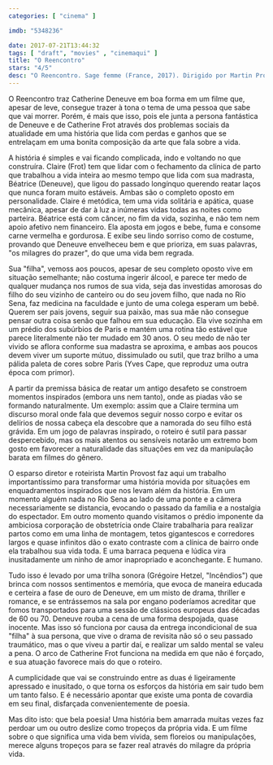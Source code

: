 ```yaml
---
categories: [ "cinema" ]

imdb: "5348236"

date: 2017-07-21T13:44:32
tags: [ "draft", "movies" , "cinemaqui" ]
title: "O Reencontro"
stars: "4/5"
desc: "O Reencontro. Sage femme (France, 2017). Dirigido por Martin Provost. Escrito por Martin Provost. Com Catherine Deneuve (Béatrice Sobo dite Sobolevski), Catherine Frot (Claire Breton), Olivier Gourmet (Paul Baron), Quentin Dolmaire (Simon), Mylène Demongeot (Rolande), Pauline Etienne (Cécile Amado - une patiente), Pauline Parigot (Lucie), Marie Gili-Pierre (Evelyne), Audrey Dana (La chef de service hôpital moderne)."
---
```

O Reencontro traz Catherine Deneuve em boa forma em um filme que, apesar de leve, consegue trazer à tona o tema de uma pessoa que sabe que vai morrer. Porém, é mais que isso, pois ele junta a persona fantástica de Deneuve e de Catherine Frot através dos problemas sociais da atualidade em uma história que lida com perdas e ganhos que se entrelaçam em uma bonita composição da arte que fala sobre a vida.

A história é simples e vai ficando complicada, indo e voltando no que construíra. Claire (Frot) tem que lidar com o fechamento da clínica de parto que trabalhou a vida inteira ao mesmo tempo que lida com sua madrasta, Béatrice (Deneuve), que ligou do passado longínquo querendo reatar laços que nunca foram muito estáveis. Ambas são o completo oposto em personalidade. Claire é metódica, tem uma vida solitária e apática, quase mecânica, apesar de dar à luz a inúmeras vidas todas as noites como parteira. Béatrice está com câncer, no fim da vida, sozinha, e não tem nem apoio afetivo nem financeiro. Ela aposta em jogos e bebe, fuma e consome carne vermelha e gordurosa. E exibe seu lindo sorriso como de costume, provando que Deneuve envelheceu bem e que prioriza, em suas palavras, "os milagres do prazer", do que uma vida bem regrada.

Sua "filha", vemoss aos poucos, apesar de seu completo oposto vive em situação semelhante; não costuma ingerir álcool, e parece ter medo de qualquer mudança nos rumos de sua vida, seja das investidas amorosas do filho do seu vizinho de canteiro ou do seu jovem filho, que nada no Rio Sena, faz medicina na faculdade e junto de uma colega esperam um bebê. Querem ser pais jovens, seguir sua paixão, mas sua mãe não consegue pensar outra coisa senão que falhou em sua educação. Ela vive sozinha em um prédio dos subúrbios de Paris e mantém uma rotina tão estável que parece literalmente não ter mudado em 30 anos. O seu medo de não ter vivido se aflora conforme sua madastra se aproxima, e ambas aos poucos devem viver um suporte mútuo, dissimulado ou sutil, que traz brilho a uma pálida paleta de cores sobre Paris (Yves Cape, que reproduz uma outra época com primor).

A partir da premissa básica de reatar um antigo desafeto se constroem momentos inspirados (embora uns nem tanto), onde as piadas vão se formando naturalmente. Um exemplo: assim que a Claire termina um discurso moral onde fala que devemos seguir nosso corpo e evitar os delírios de nossa cabeça ela descobre que a namorada do seu filho está grávida. Em um jogo de palavras inspirado, o roteiro é sutil para passar despercebido, mas os mais atentos ou sensíveis notarão um extremo bom gosto em favorecer a naturalidade das situações em vez da manipulação barata em filmes do gênero.

O esparso diretor e roteirista Martin Provost faz aqui um trabalho importantíssimo para transformar uma história movida por situações em enquadramentos inspirados que nos levam além da história. Em um momento alguém nada no Rio Sena ao lado de uma ponte e a câmera necessariamente se distancia, evocando o passado da família e a nostalgia do espectador. Em outro momento quando visitamos o prédio imponente da ambiciosa corporação de obstetrícia onde Claire trabalharia para realizar partos como em uma linha de montagem, tetos gigantescos e corredores largos e quase infinitos dão o exato contraste com a clínica de bairro onde ela trabalhou sua vida toda. E uma barraca pequena e lúdica vira inusitadamente um ninho de amor inapropriado e aconchegante. E humano.

Tudo isso é levado por uma trilha sonora (Grégoire Hetzel, "Incêndios") que brinca com nossos sentimentos e memória, que evoca de maneira educada e certeira a fase de ouro de Deneuve, em um misto de drama, thriller e romance, e se entrássemos na sala por engano poderíamos acreditar que fomos transportados para uma sessão de clássicos europeus das décadas de 60 ou 70. Deneuve rouba a cena de uma forma despojada, quase inocente. Mas isso só funciona por causa da entrega incondicional de sua "filha" à sua persona, que vive o drama de revisita não só o seu passado traumático, mas o que viveu a partir daí, e realizar um saldo mental se valeu a pena. O arco de Catherine Frot funciona na medida em que não é forçado, e sua atuação favorece mais do que o roteiro.

A cumplicidade que vai se construindo entre as duas é ligeiramente apressado e inusitado, o que torna os esforços da história em sair tudo bem um tanto falso. E é necessário apontar que existe uma ponta de covardia em seu final, disfarçada convenientemente de poesia.

Mas dito isto: que bela poesia! Uma história bem amarrada muitas vezes faz perdoar um ou outro deslize como tropeços da própria vida. E um filme sobre o que significa uma vida bem vivida, sem floreios ou manipulações, merece alguns tropeços para se fazer real através do milagre da própria vida.
